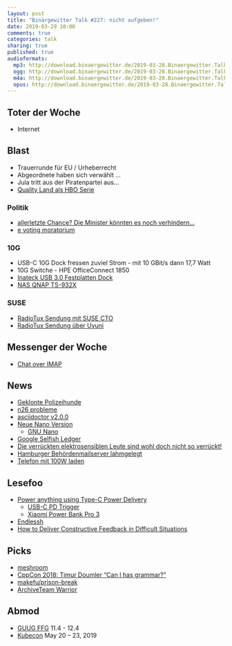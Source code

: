 ```yaml
---
layout: post
title: "Binärgewitter Talk #227: nicht aufgeben!"
date: 2019-03-29 10:00
comments: true
categories: talk
sharing: true
published: true
audioformats:
  mp3: http://download.binaergewitter.de/2019-03-28.Binaergewitter.Talk.227.mp3
  ogg: http://download.binaergewitter.de/2019-03-28.Binaergewitter.Talk.227.ogg
  m4a: http://download.binaergewitter.de/2019-03-28.Binaergewitter.Talk.227.m4a
  opus: http://download.binaergewitter.de/2019-03-28.Binaergewitter.Talk.227.opus
---
```

## Toter der Woche
- Internet 

## Blast

- Trauerrunde für EU / Urheberrecht
- Abgeordnete haben sich verwählt ...
- Jula tritt aus der Piratenpartei aus...
- [Quality Land als HBO Serie]( http://www.dnn.de/Nachrichten/Medien/HBO-verfilmt-Marc-Uwe-Klings-QualityLand-als-Serie )

### Politik
- [allerletzte Chance? Die Minister könnten es noch verhindern...](https://twitter.com/Senficon/status/1110527108349087744 )
- [e voting moratorium]( https://e-voting-moratorium.ch/bogen-download/ )


### 10G
- USB-C 10G Dock fressen zuviel Strom - mit 10 GBit/s dann 17,7 Watt
- 10G Switche - HPE OfficeConnect 1850
- [Inateck USB 3.0 Festplatten Dock](https://amzn.to/2CE7cft )
- [NAS QNAP TS-932X](https://amzn.to/2CEJ4sT )

### SUSE
- [RadioTux Sendung mit SUSE CTO](https://www.radiotux.de/index.php?/archives/8046-RadioTux-Sendung-November-2018.html )
- [RadioTux Sendung über Uyuni](https://www.radiotux.de/index.php?/archives/8044-RadioTux-Sendung-September-2018.html )

## Messenger der Woche

- [Chat over IMAP]( https://www.heise.de/newsticker/meldung/Chatten-per-Mail-Open-Source-Veteranen-wollen-WhatsApp-Konkurrenz-machen-4351631.html )


## News
- [Geklonte Polizeihunde]( https://science.slashdot.org/story/19/03/25/1435223/china-says-it-cloned-a-police-dog-to-speed-up-training )
- [n26 probleme]( https://www.gruenderszene.de/fintech/n26-axel-seitz-phishing )
- [asciidoctor v2.0.0]( https://github.com/asciidoctor/asciidoctor/releases/tag/v2.0.0 )
- [Neue Nano Version]( https://www.pro-linux.de/news/1/26897/gnu-nano-40-mit-zahlreichen-neuerungen.html )
  * [GNU Nano]( https://www.nano-editor.org/news.php )
- [Google Selfish Ledger]( https://www.theverge.com/2018/5/17/17344250/google-x-selfish-ledger-video-data-privacy )
- [Die verrückten elektrosensiblen Leute sind wohl doch nicht so verrückt!]( 
https://thenextweb.com/syndication/2019/03/27/research-humans-can-sense-the-earths-magnetic-fields-just-like-bees/ )
- [Hamburger Behördenmailserver lahmgelegt]( https://www.golem.de/news/hamburg-e-mail-an-65-000-angestellte-ueberlastet-behoerdenserver-1903-140309.html )
- [Telefon mit 100W laden]( https://arstechnica.com/gadgets/2019/03/xiaomi-teases-worlds-fastest-charging-smartphone-with-100w-quick-charge/ )


## Lesefoo
- [Power anything using Type-C Power Delivery]( https://sites.google.com/a/cohberg.com/default/home/daily-postings/poweranythingusingtypec )
  * [USB-C PD Trigger]( https://de.aliexpress.com/item/Typ-C-USB-C-PD2-0-PD3-0-ZU-DC-USB-decoy-QC-schnelle-ladung-trigger/1000007182093.html )
  * [Xiaomi Power Bank Pro 3]( https://de.aliexpress.com/item/2019-neue-20000-mAh-Mi-Power-Bank-3-Pro-Edition-USB-USB-C-Zwei-weg-schnelle/32968105511.html )
- [Endlessh]( https://nullprogram.com/blog/2019/03/22/ ) 
- [How to Deliver Constructive Feedback in Difficult Situations]( https://medium.dave-bailey.com/the-essential-guide-to-difficult-conversations-41f736e63ccf )


## Picks
- [meshroom]( https://alicevision.github.io/#meshroom )
- [CppCon 2018: Timur Doumler “Can I has grammar?”]( https://www.youtube.com/watch?v=tsG95Y-C14k )
- [makefu/prison-break]( https://github.com/makefu/prison-break )
- [ArchiveTeam Warrior]( https://www.archiveteam.org/index.php?title=ArchiveTeam_Warrior )

## Abmod
- [GUUG FFG]( https://ffg.guug.de/ ) 11.4 - 12.4
- [Kubecon]( https://events.linuxfoundation.org/events/kubecon-cloudnativecon-europe-2019/schedule/ ) May 20 – 23, 2019

